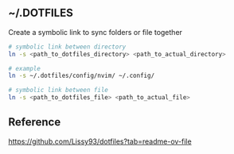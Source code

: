## ~/.DOTFILES



Create a symbolic link to sync folders or file together

```bash
# symbolic link between directory
ln -s <path_to_dotfiles_directory> <path_to_actual_directory>

# example
ln -s ~/.dotfiles/config/nvim/ ~/.config/

# symbolic link between file
ln -s <path_to_dotfiles_file> <path_to_actual_file>
```


## Reference

https://github.com/Lissy93/dotfiles?tab=readme-ov-file
